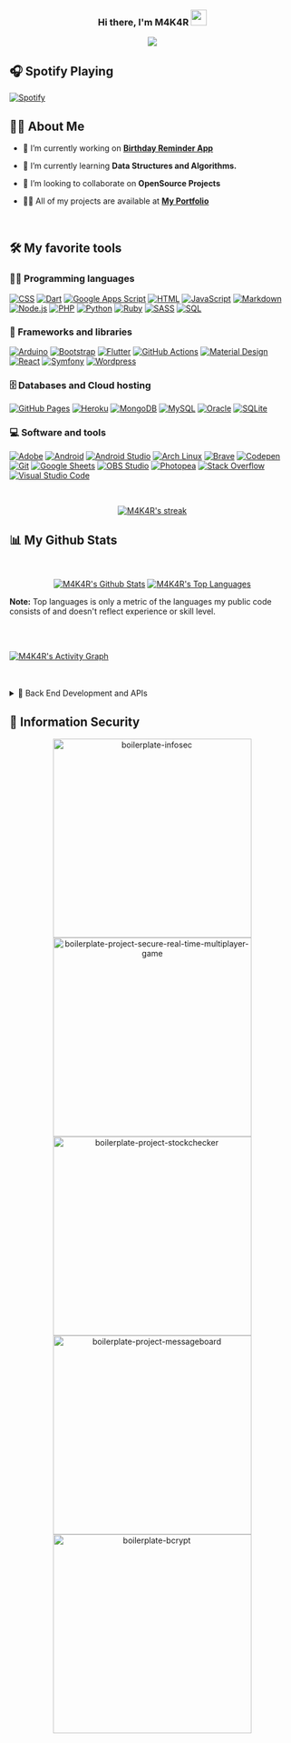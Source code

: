 <h3 align="center">
  Hi there, I'm M4K4R
  <img src="https://media.giphy.com/media/hvRJCLFzcasrR4ia7z/giphy.gif" width="28">
</h3>

<p align="center">
  <a href=""><img src="https://readme-typing-svg.herokuapp.com?font=Baloo+Da+2&color=%2364FFDA&size=22&center=true&vCenter=true&width=440&height=45&lines=Full-Stack++web+and+app+Developer;Experienced+UI%2FUX+Designer"></a>
</p>

## 🎧 Spotify Playing 

[![Spotify](https://novatorem-m4k4r.vercel.app/api/spotify?background_color=060A0CD0)](https://open.spotify.com/user/iz13txxgxei4rqxusaa7brdq0)


## 🙋‍♂️ About Me

- 🔭 I’m currently working on **[Birthday Reminder App ]()**

- 🌱 I’m currently learning **Data Structures and Algorithms.**

- 👯 I’m looking to collaborate on **OpenSource Projects**

- 👨‍💻 All of my projects are available at **[My Portfolio]()**

<br>

## 🛠️ My favorite tools

### 👨‍💻 Programming languages

<p>
    <a href=""><img alt="CSS" src="https://img.shields.io/badge/CSS-1572B6.svg?logo=css3&logoColor=white"></a>
    <a href=""><img alt="Dart" src="https://img.shields.io/badge/Dart-15A6C4.svg?logo=dart&logoColor=white"></a>
    <a href=""><img alt="Google Apps Script" src="https://custom-icon-badges.herokuapp.com/badge/Google%20Apps%20Script-02569B.svg?logo=color-swatch&logoColor=white"></a>
    <a href=""><img alt="HTML" src="https://img.shields.io/badge/HTML-E34F26.svg?logo=html5&logoColor=white"></a>
    <a href=""><img alt="JavaScript" src="https://img.shields.io/badge/JavaScript-F7DF1E.svg?logo=javascript&logoColor=black"></a>
    <a href=""><img alt="Markdown" src="https://img.shields.io/badge/Markdown-000000.svg?logo=markdown&logoColor=white"></a>
    <a href=""><img alt="Node.js" src="https://img.shields.io/badge/Node.js-43853D.svg?logo=node.js&logoColor=white"></a>
    <a href=""><img alt="PHP" src="https://img.shields.io/badge/PHP-777BB4.svg?logo=php&logoColor=white"></a>
    <a href=""><img alt="Python" src="https://img.shields.io/badge/Python-14354C.svg?logo=python&logoColor=white"></a>
    <a href=""><img alt="Ruby" src="https://img.shields.io/badge/Ruby-CC342D.svg?logo=ruby&logoColor=white"></a>
    <a href=""><img alt="SASS" src="https://img.shields.io/badge/Sass-hotpink.svg?logo=SASS&logoColor=white"></a>
    <a href=""><img alt="SQL" src="https://custom-icon-badges.herokuapp.com/badge/SQL-025E8C.svg?logo=database&logoColor=white"></a>
</p>

### 🧰 Frameworks and libraries

<p>
    <a href="#"><img alt="Arduino" src="https://img.shields.io/badge/-Arduino-00979D?logo=Arduino&logoColor=white"></a>
    <a href="#"><img alt="Bootstrap" src="https://img.shields.io/badge/Bootstrap-7952B3.svg?logo=bootstrap&logoColor=white"></a>
    <a href="#"><img alt="Flutter" src="https://img.shields.io/badge/Flutter-02569B.svg?logo=flutter&logoColor=white"></a>
    <a href="#"><img alt="GitHub Actions" src="https://img.shields.io/badge/GitHub%20Actions-2671E5.svg?logo=github%20actions&logoColor=white"></a>
    <a href="#"><img alt="Material Design" src="https://img.shields.io/badge/Material%20Design-0081CB.svg?logo=material-design&logoColor=white"></a>
    <a href="#"><img alt="React" src="https://img.shields.io/badge/React-20232a.svg?logo=react&logoColor=%2361DAFB"></a>
    <a href="#"><img alt="Symfony" src="https://img.shields.io/badge/Symfony-111111.svg?logo=symfony&logoColor=white"></a>
    <a href="#"><img alt="Wordpress" src="https://img.shields.io/badge/Wordpress-21759B?logo=wordpress&logoColor=white"></a>
</p>

### 🗄️ Databases and Cloud hosting

<p>
    <a href="#"><img alt="GitHub Pages" src="https://img.shields.io/badge/GitHub%20Pages-327FC7.svg?logo=github&logoColor=white"></a>
    <a href="#"><img alt="Heroku" src="https://img.shields.io/badge/Heroku-430098.svg?logo=heroku&logoColor=white"></a>
    <a href="#"><img alt="MongoDB" src ="https://img.shields.io/badge/MongoDB-4ea94b.svg?logo=mongodb&logoColor=white"></a>
    <a href="#"><img alt="MySQL" src="https://img.shields.io/badge/MySQL-00f.svg?logo=mysql&logoColor=white"></a>
    <a href="#"><img alt="Oracle" src ="https://img.shields.io/badge/Oracle-F00000.svg?logo=oracle&logoColor=white"></a>
    <a href="#"><img alt="SQLite" src ="https://img.shields.io/badge/SQLite-07405e.svg?logo=sqlite&logoColor=white"></a>
</p>

### 💻 Software and tools

<p>
    <a href="#"><img alt="Adobe" src="https://img.shields.io/badge/Adobe-FF0000.svg?logo=adobe&logoColor=white"></a>
    <a href="#"><img alt="Android" src="https://img.shields.io/badge/Android-3DDC84?logo=android&logoColor=white"></a>
    <a href="#"><img alt="Android Studio" src="https://img.shields.io/badge/Android%20Studio-008678.svg?logo=android-studio&logoColor=white"></a>
    <a href="#"><img alt="Arch Linux" src="https://img.shields.io/badge/Arch%20Linux-1793D1.svg?logo=arch-linux&logoColor=white"></a>
    <a href="#"><img alt="Brave" src="https://img.shields.io/badge/-Brave-FB542B?logo=brave&logoColor=white"></a>
    <a href="#"><img alt="Codepen" src="https://img.shields.io/badge/Codepen-000000.svg?logo=codepen&logoColor=white"></a>
    <a href="#"><img alt="Git" src="https://img.shields.io/badge/Git-F05033.svg?logo=git&logoColor=white"></a>
    <a href="#"><img alt="Google Sheets" src="https://img.shields.io/badge/Google%20Sheets-34A853.svg?logo=google%20sheets&logoColor=white"></a>
    <a href="#"><img alt="OBS Studio" src="https://img.shields.io/badge/-OBS%20Studio-302E31?logo=obs-studio&logoColor=white"></a>
    <a href="#"><img alt="Photopea" src="https://img.shields.io/badge/Photopea-18A497?logo=photopea&logoColor=white"></a>
    <a href="#"><img alt="Stack Overflow" src="https://img.shields.io/badge/-Stack%20Overflow-FE7A16?logo=stack-overflow&logoColor=white"></a>
    <a href="#"><img alt="Visual Studio Code" src="https://img.shields.io/badge/Visual%20Studio%20Code-0078d7.svg?logo=visual-studio-code&logoColor=white"></a>
</p>

<br/>

<p align="center">
    <a href="">
        <img title="🔥 Get streak stats for your profile at git.io/streak-stats" alt="M4K4R's streak" src="https://github-readme-streak-stats.herokuapp.com/?user=M4K4R&theme=black-ice&hide_border=true&stroke=0000&background=060A0CD0"/>
    </a>
</p>


## 📊 My Github Stats

<br/>
<p align="center">
  <a href=""><img alt="M4K4R's Github Stats" src="https://github-readme-stats.vercel.app/api?username=m4k4r&show_icons=true&count_private=true&theme=react&hide_border=true&bg_color=060A0CD0" /></a>
  <a href=""><img alt="M4K4R's Top Languages" src="https://github-readme-stats.vercel.app/api/top-langs/?username=m4k4r&langs_count=8&count_private=true&layout=compact&theme=react&hide_border=true&bg_color=060A0CD0" /></a>
  <br/>
</p>

<b>Note:</b> Top languages is only a metric of the languages my public code consists of and doesn't reflect experience or skill level.


<br/>
<br/>

<a href=""><img alt="M4K4R's Activity Graph" src="https://activity-graph.herokuapp.com/graph?username=M4K4R&bg_color=060A0CD0&color=5BCDEC&line=5BCDEC&point=FFFFFF&hide_border=true" /></a>

<br/>
<br/>

<details>
<summary>📘 Back End Development and APIs</summary>

<p align="center">
  <a href="https://github.com/M4K4R/boilerplate-npm"><img width="350" src="https://github-readme-stats.vercel.app/api/pin/?username=M4K4R&repo=boilerplate-npm&theme=react&bg_color=060A0CD0&title_color=58a6ff&icon_color=c9d1d9&hide_border=true&show_icons=false" alt="boilerplate-npm"></a>
  <a href="https://github.com/M4K4R/boilerplate-express"><img width="350" src="https://github-readme-stats.vercel.app/api/pin/?username=M4K4R&repo=boilerplate-express&theme=react&bg_color=060A0CD0&title_color=58a6ff&icon_color=c9d1d9&hide_border=true&show_icons=false" alt="boilerplate-express"></a>
  <a href="https://github.com/M4K4R/boilerplate-mongomongoose"><img width="350" src="https://github-readme-stats.vercel.app/api/pin/?username=M4K4R&repo=boilerplate-mongomongoose&theme=react&bg_color=060A0CD0&title_color=58a6ff&icon_color=c9d1d9&hide_border=true&show_icons=false" alt="boilerplate-mongomongoose"></a>
  <a href="https://github.com/M4K4R/boilerplate-project-timestamp"><img width="350" src="https://github-readme-stats.vercel.app/api/pin/?username=M4K4R&repo=boilerplate-project-timestamp&theme=react&bg_color=060A0CD0&title_color=58a6ff&icon_color=c9d1d9&hide_border=true&show_icons=false" alt="boilerplate-project-timestamp"></a>
  <a href="https://github.com/M4K4R/boilerplate-project-headerparser"><img width="350" src="https://github-readme-stats.vercel.app/api/pin/?username=M4K4R&repo=boilerplate-project-headerparser&theme=react&bg_color=060A0CD0&title_color=58a6ff&icon_color=c9d1d9&hide_border=true&show_icons=false" alt="boilerplate-project-headerparser"></a>
  <a href="https://github.com/M4K4R/boilerplate-project-urlshortener"><img width="350" src="https://github-readme-stats.vercel.app/api/pin/?username=M4K4R&repo=boilerplate-project-urlshortener&theme=react&bg_color=060A0CD0&title_color=58a6ff&icon_color=c9d1d9&hide_border=true&show_icons=false" alt="boilerplate-project-urlshortener"></a>
  <a href="https://github.com/M4K4R/boilerplate-project-filemetadata"><img width="350" src="https://github-readme-stats.vercel.app/api/pin/?username=M4K4R&repo=boilerplate-project-filemetadata&theme=react&bg_color=060A0CD0&title_color=58a6ff&icon_color=c9d1d9&hide_border=true&show_icons=false" alt="boilerplate-project-filemetadata"></a>
  <a href="https://github.com/M4K4R/boilerplate-project-exercisetracker"><img width="350" src="https://github-readme-stats.vercel.app/api/pin/?username=M4K4R&repo=boilerplate-project-exercisetracker&theme=react&bg_color=060A0CD0&title_color=58a6ff&icon_color=c9d1d9&hide_border=true&show_icons=false" alt="boilerplate-project-exercisetracker"></a>
</p>
</details>

## 📕 Information Security

<p align="center">
  <a href="https://github.com/M4K4R/boilerplate-infosec"><img width="350" src="https://github-readme-stats.vercel.app/api/pin/?username=M4K4R&repo=boilerplate-infosec&theme=react&bg_color=060A0CD0&title_color=58a6ff&icon_color=c9d1d9&hide_border=true&show_icons=false" alt="boilerplate-infosec"></a>
  <a href="https://github.com/M4K4R/boilerplate-project-secure-real-time-multiplayer-game"><img width="350" src="https://github-readme-stats.vercel.app/api/pin/?username=M4K4R&repo=boilerplate-project-secure-real-time-multiplayer-game&theme=react&bg_color=060A0CD0&title_color=58a6ff&icon_color=c9d1d9&hide_border=true&show_icons=false" alt="boilerplate-project-secure-real-time-multiplayer-game"></a>
  <a href="https://github.com/M4K4R/boilerplate-project-stockchecker"><img width="350" src="https://github-readme-stats.vercel.app/api/pin/?username=M4K4R&repo=boilerplate-project-stockchecker&theme=react&bg_color=060A0CD0&title_color=58a6ff&icon_color=c9d1d9&hide_border=true&show_icons=false" alt="boilerplate-project-stockchecker"></a>
  <a href="https://github.com/M4K4R/boilerplate-project-messageboard"><img width="350" src="https://github-readme-stats.vercel.app/api/pin/?username=M4K4R&repo=boilerplate-project-messageboard&theme=react&bg_color=060A0CD0&title_color=58a6ff&icon_color=c9d1d9&hide_border=true&show_icons=false" alt="boilerplate-project-messageboard"></a>
  <a href="https://github.com/M4K4R/boilerplate-bcrypt"><img width="350" src="https://github-readme-stats.vercel.app/api/pin/?username=M4K4R&repo=boilerplate-bcrypt&theme=react&bg_color=060A0CD0&title_color=58a6ff&icon_color=c9d1d9&hide_border=true&show_icons=false" alt="boilerplate-bcrypt"></a>
</p>
